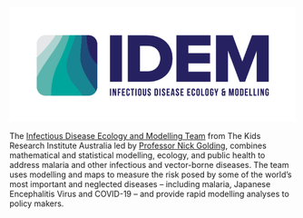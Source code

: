 ![idem](IDEM_Logo-RGB.png)

The [Infectious Disease Ecology and Modelling Team](https://www.thekids.org.au/our-research/brain-and-behaviour/child-health-analytics-research-program/infectious-disease-ecology-and-modelling/) from The Kids Research Institute Australia led by [Professor Nick Golding](https://github.com/goldingn), combines mathematical and statistical modelling, ecology, and public health to address malaria and other infectious and vector-borne diseases. 
The team uses modelling and maps to measure the risk posed by some of the world’s most important and neglected diseases – including malaria, Japanese Encephalitis Virus and COVID-19 – and provide rapid modelling analyses to policy makers.

